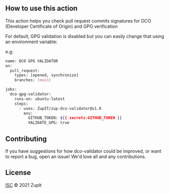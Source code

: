 ## How to use this action

This action helps you check pull request commits signatures for DCO (Developer Certificate of Origin) and GPG verification

For default, GPG validation is disabled but you can easily change that using an environment variable:


e.g:
```sh
name: DCO GPG VALIDATOR
on:
  pull_request:
    types: [opened, synchronize]
    branches: [main]

jobs:
  dco-gpg-validator:
    runs-on: ubuntu-latest
    steps:
      - uses: ZupIT/zup-dco-validator@v1.0
        env:
          GITHUB_TOKEN: ${{ secrets.GITHUB_TOKEN }}
          VALIDATE_GPG: true
```

## Contributing

If you have suggestions for how dco-validator could be improved, or want to report a bug, open an issue! We'd love all and any contributions.


## License

[ISC](LICENSE) © 2021 ZupIt
